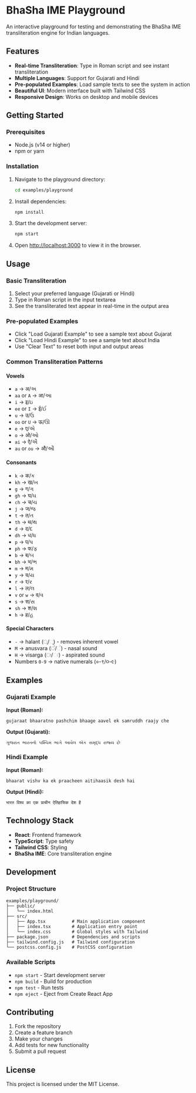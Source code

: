 # BhaSha IME Playground

An interactive playground for testing and demonstrating the BhaSha IME transliteration engine for Indian languages.

## Features

- **Real-time Transliteration**: Type in Roman script and see instant transliteration
- **Multiple Languages**: Support for Gujarati and Hindi
- **Pre-populated Examples**: Load sample texts to see the system in action
- **Beautiful UI**: Modern interface built with Tailwind CSS
- **Responsive Design**: Works on desktop and mobile devices

## Getting Started

### Prerequisites

- Node.js (v14 or higher)
- npm or yarn

### Installation

1. Navigate to the playground directory:

   ```bash
   cd examples/playground
   ```

2. Install dependencies:

   ```bash
   npm install
   ```

3. Start the development server:

   ```bash
   npm start
   ```

4. Open [http://localhost:3000](http://localhost:3000) to view it in the browser.

## Usage

### Basic Transliteration

1. Select your preferred language (Gujarati or Hindi)
2. Type in Roman script in the input textarea
3. See the transliterated text appear in real-time in the output area

### Pre-populated Examples

- Click "Load Gujarati Example" to see a sample text about Gujarat
- Click "Load Hindi Example" to see a sample text about India
- Use "Clear Text" to reset both input and output areas

### Common Transliteration Patterns

#### Vowels

- `a` → अ/અ
- `aa` or `A` → आ/આ
- `i` → इ/ઇ
- `ee` or `I` → ई/ઈ
- `u` → उ/ઉ
- `oo` or `U` → ऊ/ઊ
- `e` → ए/એ
- `o` → ओ/ઓ
- `ai` → ऐ/ઐ
- `au` or `ou` → औ/ઔ

#### Consonants

- `k` → क/ક
- `kh` → ख/ખ
- `g` → ग/ગ
- `gh` → घ/ઘ
- `ch` → च/ચ
- `j` → ज/જ
- `t` → त/ત
- `th` → थ/થ
- `d` → द/દ
- `dh` → ध/ધ
- `p` → प/પ
- `ph` → फ/ફ
- `b` → ब/બ
- `bh` → भ/ભ
- `m` → म/મ
- `y` → य/ય
- `r` → र/ર
- `l` → ल/લ
- `v` or `w` → व/વ
- `s` → स/સ
- `sh` → श/શ
- `h` → ह/હ

#### Special Characters

- `-` → halant (्/્) - removes inherent vowel
- `M` → anusvara (ं/ં) - nasal sound
- `H` → visarga (ः/ઃ) - aspirated sound
- Numbers `0-9` → native numerals (०-९/૦-૯)

## Examples

### Gujarati Example

**Input (Roman):**

```
gujaraat bhaaratno pashchim bhaage aavel ek samruddh raajy che
```

**Output (Gujarati):**

```
ગુજરાત ભારતનો પશ્ચિમ ભાગે આવેલ એક સમૃદ્ધ રાજ્ય છે
```

### Hindi Example

**Input (Roman):**

```
bhaarat vishv ka ek praacheen aitihaasik desh hai
```

**Output (Hindi):**

```
भारत विश्व का एक प्राचीन ऐतिहासिक देश है
```

## Technology Stack

- **React**: Frontend framework
- **TypeScript**: Type safety
- **Tailwind CSS**: Styling
- **BhaSha IME**: Core transliteration engine

## Development

### Project Structure

```
examples/playground/
├── public/
│   └── index.html
├── src/
│   ├── App.tsx          # Main application component
│   ├── index.tsx        # Application entry point
│   └── index.css        # Global styles with Tailwind
├── package.json         # Dependencies and scripts
├── tailwind.config.js   # Tailwind configuration
└── postcss.config.js    # PostCSS configuration
```

### Available Scripts

- `npm start` - Start development server
- `npm build` - Build for production
- `npm test` - Run tests
- `npm eject` - Eject from Create React App

## Contributing

1. Fork the repository
2. Create a feature branch
3. Make your changes
4. Add tests for new functionality
5. Submit a pull request

## License

This project is licensed under the MIT License.

